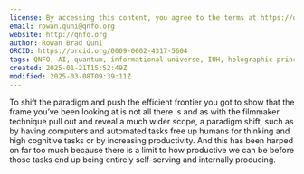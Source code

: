 ```yaml
---
license: By accessing this content, you agree to the terms at https://qnfo.org/LICENSE
email: rowan.quni@qnfo.org
website: http://qnfo.org
author: Rowan Brad Quni
ORCID: https://orcid.org/0009-0002-4317-5604
tags: QNFO, AI, quantum, informational universe, IUH, holographic principle
created: 2025-01-21T15:52:49Z
modified: 2025-03-08T09:39:11Z
---
```


To shift the paradigm and push the efficient frontier you got to show that the frame you’ve been looking at is not all there is and as with the filmmaker technique pull out and reveal a much wider scope, a paradigm shift, such as by having computers and automated tasks free up humans for thinking and high cognitive tasks or by increasing productivity. And this has been harped on far too much because there is a limit to how productive we can be before those tasks end up being entirely self-serving and internally producing.
